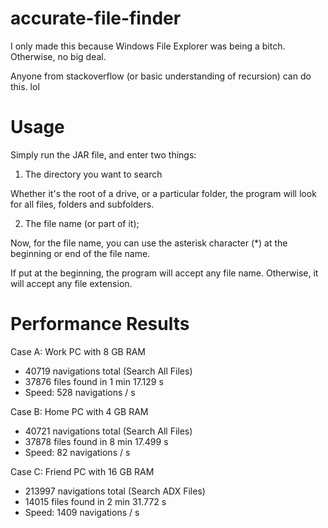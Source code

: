 # accurate-file-finder
I only made this because Windows File Explorer was being a bitch. Otherwise, no big deal.

Anyone from stackoverflow (or basic understanding of recursion) can do this. lol

# Usage
Simply run the JAR file, and enter two things:
1. The directory you want to search

Whether it's the root of a drive, or a particular folder, the program will look for all files, folders and subfolders.

2. The file name (or part of it);

Now, for the file name, you can use the asterisk character (*) at the beginning or end of the file name.

If put at the beginning, the program will accept any file name. Otherwise, it will accept any file extension.

# Performance Results
Case A: Work PC with 8 GB RAM
* 40719 navigations total (Search All Files)
* 37876 files found in 1 min 17.129 s
* Speed: 528 navigations / s

Case B: Home PC with 4 GB RAM
* 40721 navigations total (Search All Files)
* 37878 files found in 8 min 17.499 s
* Speed: 82 navigations / s

Case C: Friend PC with 16 GB RAM
* 213997 navigations total (Search ADX Files)
* 14015 files found in 2 min 31.772 s
* Speed: 1409 navigations / s
